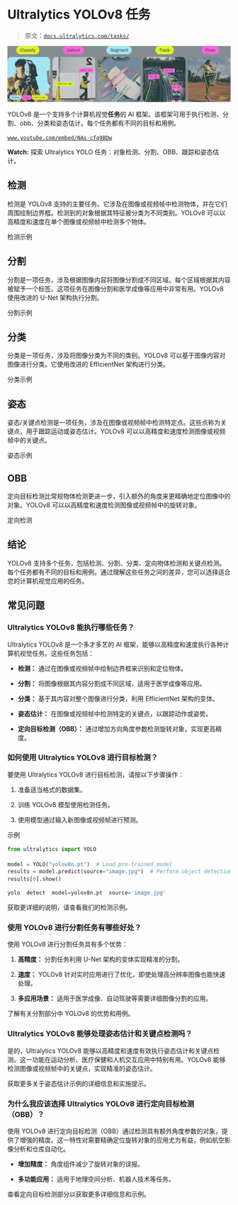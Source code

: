 # Ultralytics YOLOv8 任务

> 原文：[`docs.ultralytics.com/tasks/`](https://docs.ultralytics.com/tasks/)

![Ultralytics YOLO 支持的任务](img/1af10b285d99706a32d28b3363eea675.png)

YOLOv8 是一个支持多个计算机视觉**任务**的 AI 框架。该框架可用于执行检测、分割、obb、分类和姿态估计。每个任务都有不同的目标和用例。

[`www.youtube.com/embed/NAs-cfq9BDw`](https://www.youtube.com/embed/NAs-cfq9BDw)

**Watch:** 探索 Ultralytics YOLO 任务：对象检测、分割、OBB、跟踪和姿态估计。

## 检测

检测是 YOLOv8 支持的主要任务。它涉及在图像或视频帧中检测物体，并在它们周围绘制边界框。检测到的对象根据其特征被分类为不同类别。YOLOv8 可以以高精度和速度在单个图像或视频帧中检测多个物体。

检测示例

## 分割

分割是一项任务，涉及根据图像内容将图像分割成不同区域。每个区域根据其内容被赋予一个标签。这项任务在图像分割和医学成像等应用中非常有用。YOLOv8 使用改进的 U-Net 架构执行分割。

分割示例

## 分类

分类是一项任务，涉及将图像分类为不同的类别。YOLOv8 可以基于图像内容对图像进行分类。它使用改进的 EfficientNet 架构进行分类。

分类示例

## 姿态

姿态/关键点检测是一项任务，涉及在图像或视频帧中检测特定点。这些点称为关键点，用于跟踪运动或姿态估计。YOLOv8 可以以高精度和速度检测图像或视频帧中的关键点。

姿态示例

## OBB

定向目标检测比常规物体检测更进一步，引入额外的角度来更精确地定位图像中的对象。YOLOv8 可以以高精度和速度检测图像或视频帧中的旋转对象。

定向检测

## 结论

YOLOv8 支持多个任务，包括检测、分割、分类、定向物体检测和关键点检测。每个任务都有不同的目标和用例。通过理解这些任务之间的差异，您可以选择适合您的计算机视觉应用的任务。

## 常见问题

### Ultralytics YOLOv8 能执行哪些任务？

Ultralytics YOLOv8 是一个多才多艺的 AI 框架，能够以高精度和速度执行各种计算机视觉任务。这些任务包括：

+   **检测：** 通过在图像或视频帧中绘制边界框来识别和定位物体。

+   **分割：** 将图像根据其内容分割成不同区域，适用于医学成像等应用。

+   **分类：** 基于其内容对整个图像进行分类，利用 EfficientNet 架构的变体。

+   **姿态估计：** 在图像或视频帧中检测特定的关键点，以跟踪动作或姿势。

+   **定向目标检测（OBB）：** 通过增加方向角度参数检测旋转对象，实现更高精度。

### 如何使用 Ultralytics YOLOv8 进行目标检测？

要使用 Ultralytics YOLOv8 进行目标检测，请按以下步骤操作：

1.  准备适当格式的数据集。

1.  训练 YOLOv8 模型使用检测任务。

1.  使用模型通过输入新图像或视频帧进行预测。

示例

```py
from ultralytics import YOLO

model = YOLO("yolov8n.pt")  # Load pre-trained model
results = model.predict(source="image.jpg")  # Perform object detection
results[0].show() 
```

```py
yolo  detect  model=yolov8n.pt  source='image.jpg' 
```

获取更详细的说明，请查看我们的检测示例。

### 使用 YOLOv8 进行分割任务有哪些好处？

使用 YOLOv8 进行分割任务具有多个优势：

1.  **高精度：** 分割任务利用 U-Net 架构的变体实现精准的分割。

1.  **速度：** YOLOv8 针对实时应用进行了优化，即使处理高分辨率图像也能快速处理。

1.  **多应用场景：** 适用于医学成像、自动驾驶等需要详细图像分割的应用。

了解有关分割部分中 YOLOv8 的优势和用例。

### Ultralytics YOLOv8 能够处理姿态估计和关键点检测吗？

是的，Ultralytics YOLOv8 能够以高精度和速度有效执行姿态估计和关键点检测。这一功能在运动分析、医疗保健和人机交互应用中特别有用。YOLOv8 能够检测图像或视频帧中的关键点，实现精准的姿态估计。

获取更多关于姿态估计示例的详细信息和实施提示。

### 为什么我应该选择 Ultralytics YOLOv8 进行定向目标检测（OBB）？

使用 YOLOv8 进行定向目标检测（OBB）通过检测具有额外角度参数的对象，提供了增强的精度。这一特性对需要精确定位旋转对象的应用尤为有益，例如航空影像分析和仓库自动化。

+   **增加精度：** 角度组件减少了旋转对象的误报。

+   **多功能应用：** 适用于地理空间分析、机器人技术等任务。

查看定向目标检测部分以获取更多详细信息和示例。
